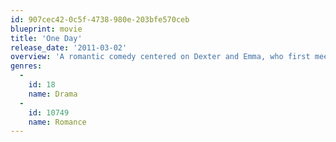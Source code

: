 ```yaml
---
id: 907cec42-0c5f-4738-980e-203bfe570ceb
blueprint: movie
title: 'One Day'
release_date: '2011-03-02'
overview: 'A romantic comedy centered on Dexter and Emma, who first meet during their graduation in 1988 and proceed to keep in touch regularly. The film follows what they do on July 15 annually, usually doing something together.'
genres:
  -
    id: 18
    name: Drama
  -
    id: 10749
    name: Romance
---
```

